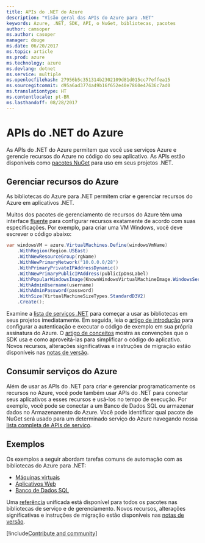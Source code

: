 ```yaml
---
title: APIs do .NET do Azure
description: "Visão geral das APIs do Azure para .NET"
keywords: Azure, .NET, SDK, API, o NuGet, bibliotecas, pacotes
author: camsoper
ms.author: casoper
manager: douge
ms.date: 06/20/2017
ms.topic: article
ms.prod: azure
ms.technology: azure
ms.devlang: dotnet
ms.service: multiple
ms.openlocfilehash: 27956b5c351314b2302109d81d015cc77effea15
ms.sourcegitcommit: d95a6ad3774a49b16f652e40e7860e47636c7ad0
ms.translationtype: HT
ms.contentlocale: pt-BR
ms.lasthandoff: 08/28/2017
---
```

# <a name="azure-net-apis"></a>APIs do .NET do Azure

As APIs do .NET do Azure permitem que você use serviços Azure e gerencie recursos do Azure no código do seu aplicativo. As APIs estão disponíveis como [pacotes NuGet](/dotnet/api/overview/azure/) para uso em seus projetos .NET. 

## <a name="manage-azure-resources"></a>Gerenciar recursos do Azure

As bibliotecas do Azure para .NET permitem criar e gerenciar recursos do Azure em aplicativos .NET.

Muitos dos pacotes de gerenciamento de recursos do Azure têm uma interface [fluente](dotnet-sdk-azure-concepts.md) para configurar recursos exatamente de acordo com suas especificações. Por exemplo, para criar uma VM Windows, você deve escrever o código abaixo:

```csharp
var windowsVM = azure.VirtualMachines.Define(windowsVmName)
    .WithRegion(Region.USEast)
    .WithNewResourceGroup(rgName)
    .WithNewPrimaryNetwork("10.0.0.0/28")
    .WithPrimaryPrivateIPAddressDynamic()
    .WithNewPrimaryPublicIPAddress(publicIpDnsLabel)
    .WithPopularWindowsImage(KnownWindowsVirtualMachineImage.WindowsServer2012R2Datacenter)
    .WithAdminUsername(username)
    .WithAdminPassword(password)
    .WithSize(VirtualMachineSizeTypes.StandardD3V2)
    .Create();
 ```

Examine a [lista de serviços .NET](/dotnet/api/overview/azure/) para começar a usar as bibliotecas em seus projetos imediatamente. Em seguida, leia o [artigo de introdução](dotnet-sdk-azure-get-started.md) para configurar a autenticação e executar o código de exemplo em sua própria assinatura do Azure.  O [artigo de conceitos](dotnet-sdk-azure-concepts.md) mostra as convenções que o SDK usa e como aproveitá-las para simplificar o código do aplicativo. Novos recursos, alterações significativas e instruções de migração estão disponíveis nas [notas de versão](dotnet-sdk-azure-release-notes.md).

## <a name="consume-azure-services"></a>Consumir serviços do Azure

Além de usar as APIs do .NET para criar e gerenciar programaticamente os recursos no Azure, você pode também usar APIs do .NET para conectar seus aplicativos a esses recursos e usá-los no tempo de execução.  Por exemplo, você pode se conectar a um Banco de Dados SQL ou armazenar dados no Armazenamento do Azure.  Você pode identificar qual pacote de NuGet será usado para um determinado serviço do Azure navegando nossa [lista completa de APIs de serviço](/dotnet/api/overview/azure/).  

## <a name="samples"></a>Exemplos

Os exemplos a seguir abordam tarefas comuns de automação com as bibliotecas do Azure para .NET:

- [Máquinas virtuais](dotnet-sdk-azure-virtual-machine-samples.md)
- [Aplicativos Web](dotnet-sdk-azure-web-apps-samples.md)
- [Banco de Dados SQL](dotnet-sdk-azure-sql-database-samples.md)

Uma [referência](/dotnet/api/overview/azure/?view=azure-dotnet) unificada está disponível para todos os pacotes nas bibliotecas de serviço e de gerenciamento. Novos recursos, alterações significativas e instruções de migração estão disponíveis nas [notas de versão](dotnet-sdk-azure-release-notes.md).

[!include[Contribute and community](includes/contribute.md)]